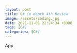 ```yaml
---
layout: post
title: C# in depth 4th Review
image: /assets/coding.jpg
date: 2021-11-01 22:24:34 +0900
tags: [C#]
categories: [C#]
---
```


App